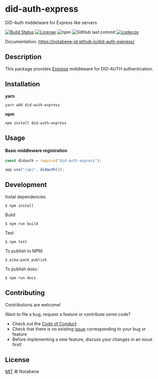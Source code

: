 # did-auth-express

DID-Auth middelware for Express like servers

[![Build Status](https://github.com/notabene-id/did-auth-express/workflows/build/badge.svg)](https://github.com/notabene-id/did-auth-express/actions)
[![License](https://img.shields.io/github/license/notabene-id/did-auth-express.svg?color=blue)](./LICENSE.md)
![npm](https://img.shields.io/npm/v/did-auth-express)
![GitHub last commit](https://img.shields.io/github/last-commit/notabene-id/did-auth-express)
[![codecov](https://codecov.io/gh/Notabene-id/did-auth-express/branch/master/graph/badge.svg)](https://codecov.io/gh/Notabene-id/did-auth-express)

Documentation: https://notabene-id.github.io/did-auth-express/

## Description

This package provides [Express](https://expressjs.com/) middleware for DID-AUTH authentication.

## Installation

**yarn**

`yarn add did-auth-express`

**npm**

`npm install did-auth-express`

## Usage

#### Basic middleware registration

```javascript
const didauth = require("did-auth-express");

app.use("/api", didauth());
```

## Development

Instal dependencies

```
$ npm install
```

Build

```
$ npm run build
```

Test

```
$ npm test
```

To publish to NPM:

```
$ pika-pack publish
```

To publish dosc:

```
$ npm run docs
```

## Contributing

Contributions are welcome!

Want to file a bug, request a feature or contribute some code?

- Check out the [Code of Conduct](./CODE_OF_CONDUCT.md)
- Check that there is no existing [issue](https://github.com/Notabene-id/did-auth-express/issues) corresponding to your bug or feature
- Before implementing a new feature, discuss your changes in an issue first!

## License

[MIT](./LICENSE.md) © Notabene
